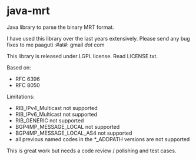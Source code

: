 java-mrt
========

Java library to parse the binary MRT format.

I have used this library over the last years extensively.
Please send any bug fixes to me paaguti :#at#: gmail _dot_ com

This library is released under LGPL license. Read LICENSE.txt.

Based on:
* RFC 6396
* RFC 8050

Limitations:
* RIB_IPv4_Multicast not supported
* RIB_IPv6_Multicast not supported
* RIB_GENERIC not supported
* BGP4MP_MESSAGE_LOCAL not supported
* BGP4MP_MESSAGE_LOCAL_AS4 not supported
* all previous named codes in the *_ADDPATH versions are not supported

This is great work but needs a code review / polishing and test cases.
